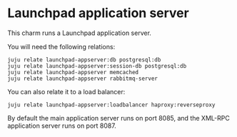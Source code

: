 # Launchpad application server

This charm runs a Launchpad application server.

You will need the following relations:

    juju relate launchpad-appserver:db postgresql:db
    juju relate launchpad-appserver:session-db postgresql:db
    juju relate launchpad-appserver memcached
    juju relate launchpad-appserver rabbitmq-server

You can also relate it to a load balancer:

    juju relate launchpad-appserver:loadbalancer haproxy:reverseproxy

By default the main application server runs on port 8085, and the XML-RPC
application server runs on port 8087.
